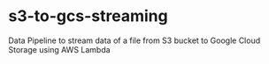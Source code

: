 # s3-to-gcs-streaming
Data Pipeline to stream data of a file from S3 bucket to Google Cloud Storage using AWS Lambda
